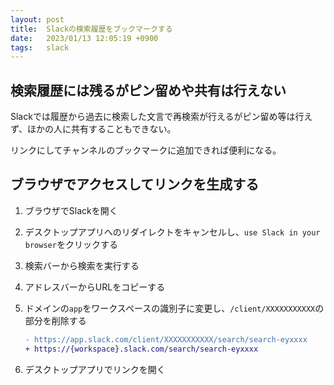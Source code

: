 ```yaml
---
layout: post
title:  Slackの検索履歴をブックマークする
date:   2023/01/13 12:05:19 +0900
tags:   slack
---
```


## 検索履歴には残るがピン留めや共有は行えない

Slackでは履歴から過去に検索した文言で再検索が行えるがピン留め等は行えず、ほかの人に共有することもできない。

リンクにしてチャンネルのブックマークに追加できれば便利になる。

## ブラウザでアクセスしてリンクを生成する

1.  ブラウザでSlackを開く
1.  デスクトップアプリへのリダイレクトをキャンセルし、`use Slack in your browser`をクリックする
1.  検索バーから検索を実行する
1.  アドレスバーからURLをコピーする
1.  ドメインの`app`をワークスペースの識別子に変更し、`/client/XXXXXXXXXXX`の部分を削除する

    ```diff
    - https://app.slack.com/client/XXXXXXXXXXX/search/search-eyxxxx
    + https://{workspace}.slack.com/search/search-eyxxxx
    ```

1.  デスクトップアプリでリンクを開く

